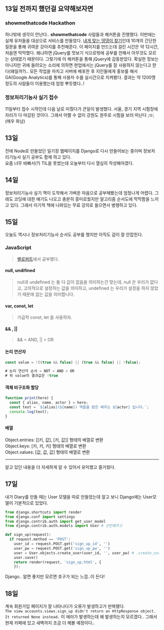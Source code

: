 ## 13일 전까지 했던걸 요약해보자면

### showmethatcode Hackathon
하나밖에 생각이 안난다.. <b>showmethatcode</b> 사람들과 해커톤을 진행했다. 이번에는 실제 유저들을 대상으로 서비스를 만들었다. [내게 맞는 댕댕이 찾기](https://showmethatcode.team/doggy/)인데 10개의 간단한 질문을 통해 귀여운 강아지를 추천해준다. 이 페이지를 만드는데 걸린 시간은 약 12시간, 처음엔 막막했다. 왜냐하면 jQuery를 맛보기 식으로밖에 공부를 안해서 아무것도 모르는 상태였기 때문이다. 그렇기에 이 해커톤을 통해 jQuery에 감동받았다. 확실한 정보는 아니지만 귀에 들려오는 소리에 의하면 현업에서는 jQuery를 잘 사용하지 않는다고 한다(왜일까?).. 모든 작업을 마치고 서버에 배포한 후 지인들에게 홍보를 해서 GA(Google Analytics)를 통해 사용자 수를 실시간으로 지켜봤다. 결과는 약 1200명 정도의 사람들이 이용했는데 엄청 뿌듯했다..!

### 정보처리기능사 실기 접수
11일부터 접수 시작인데 다음 날로 미뤘다가 큰일이 발생했다. 서울, 경기 지역 시험장에 자리가 다 마감된 것이다. 그래서 어쩔 수 없이 강원도 원주로 시험을 보러 떠난다 ;ㅁ; (매우 화남)<br>

## 13일
전에 Node로 만들었던 일기장 웹페이지를 Django로 다시 만들어보는 중이며 정보처리기능사 실기 공부도 함께 하고 있다.<br>
요즘 너무 바빠서(?) TIL을 못썼는데 오늘부터 다시 열심히 작성해야겠다.

## 14일
정보처리기능사 실기 책이 도착해서 가벼운 마음으로 공부해봤는데 엄청나게 어렵다. 그래도 코딩에 대한 얘기도 나오고 충분히 흥미로웠지만 알고리즘 순서도에 막막함을 느끼고 있다. 그래서 이기적 책에 나와있는 무료 강의로 들으면서 병행하고 있다.

## 15일
오늘도 역시나 정보처리기능사 순서도 공부를 했지만 아직도 감이 잘 안잡힌다.

### JavaScript 
> [벨로퍼트](https://learnjs.vlpt.us/)에서 공부했다.

#### null, undifined
> null과 undefined 는 둘 다 값이 없음을 의미하는건 맞는데, null 은 우리가 없다고, 고의적으로 설정하는 값을 의미하고, undefined 는 우리가 설정을 하지 않았기 때문에 없는 값을 의미합니다.

#### var, const, let
> 가급적 const, let 을 사용하자.

#### && , ||
> && = AND, || = OR

#### 논리 연산자

```js
const value = !((true && false) || (true && false) || !false);

# 논리 연산자 순서 = NOT > AND > OR
# 위 value의 결과값은 !true
```

#### 객체 비구조화 할당

```js
function print(hero) {
  const { alias, name, actor } = hero;
  const text = `${alias}(${name}) 역할을 맡은 배우는 ${actor} 입니다.`;
  console.log(text);
}
```

#### 배열

Object.entries: [[키, 값], [키, 값]] 형태의 배열로 변환<br>
Object.keys: [키, 키, 키] 형태의 배열로 변환<br>
Object.values: [값, 값, 값] 형태의 배열로 변환

---

알고 있던 내용을 더 자세하게 알 수 있어서 유익했고 즐거웠다.

## 17일

내가 Diary를 만들 때는 User 모델을 따로 만들었는데 알고 보니 Django에는 User모델이 기본적으로 있었다.

```py
from django.shortcuts import render
from django.conf import settings
from django.contrib.auth import get_user_model
from django.contrib.auth.models import User # 선언해주고

def sign_up(request):
  if request.method == 'POST':
    user_id = request.POST.get('sign_up_id', '')
    user_pw = request.POST.get('sign_up_pw', '')
    user = User.objects.create_user(user_id, '', user_pw) # .create_user()를 통해 회원가입이 이루어진다. 패스워드 암호화도 자동으로 된다.
    user.save()
    return render(request, 'sign_up.html', {
    });
```

Django.. 알면 좋지만 모르면 호구가 되는 느낌..이 든다!

## 18일

계속 회원가입 페이지가 잘 나타나다가 오류가 발생하고가 반복됐다.<br>
`The view accounts.views.sign_up didn't return an HttpResponse object. It returned None instead.` 이 에러가 발생하는데 왜 발생하는지 모르겠다.. 그래서 현재 카페에 있고 새벽까지 조금 더 해볼 예정이다..
